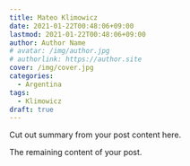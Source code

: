 ```yaml
---
title: Mateo Klimowicz
date: 2021-01-22T00:48:06+09:00
lastmod: 2021-01-22T00:48:06+09:00
author: Author Name
# avatar: /img/author.jpg
# authorlink: https://author.site
cover: /img/cover.jpg
categories:
  - Argentina
tags:
  - Klimowicz
draft: true
---
```


Cut out summary from your post content here.

<!--more-->

The remaining content of your post.
